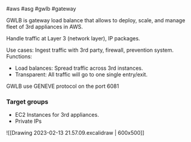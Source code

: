 #aws #asg #gwlb #gateway 

GWLB is gateway load balance that allows to deploy, scale, and manage fleet of 3rd appliances in AWS.

Handle traffic at Layer 3 (network layer), IP packages.

Use cases: Ingest traffic with 3rd party, firewall, prevention system.
Functions:
- Load balances: Spread traffic across 3rd instances.
- Transparent: All traffic will go to one single entry/exit.

GWLB use GENEVE protocol on the port 6081


### Target groups
- EC2 Instances for 3rd appliances.
- Private IPs

![[Drawing 2023-02-13 21.57.09.excalidraw | 600x500]]
